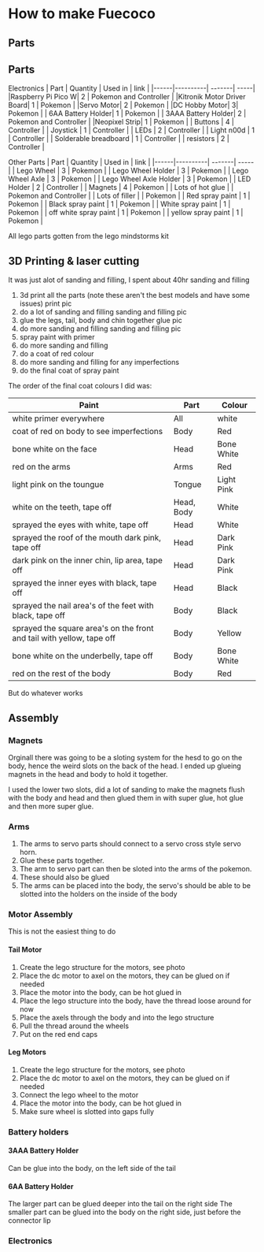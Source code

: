 # How to make Fuecoco
## Parts
## Parts
Electronics
| Part | Quantity | Used in | link |
|------|----------| -------| -----|
|Raspberry Pi Pico W| 2 | Pokemon and Controller |
|Kitronik Motor Driver Board| 1 | Pokemon |
|Servo Motor| 2 | Pokemon |
|DC Hobby Motor| 3| Pokemon |
| 6AA Battery Holder| 1 | Pokemon |
| 3AAA Battery Holder| 2 | Pokemon and Controller |
|Neopixel Strip| 1 | Pokemon |
| Buttons | 4 | Controller |
| Joystick | 1 | Controller |
| LEDs | 2 | Controller |
| Light n00d | 1 | Controller |
| Solderable breadboard | 1 | Controller |
| resistors | 2 | Controller |

Other Parts
| Part | Quantity | Used in | link |
|------|----------| -------| -----|
| Lego Wheel | 3 | Pokemon | 
| Lego Wheel Holder | 3 | Pokemon |
| Lego Wheel Axle | 3 | Pokemon |
| Lego Wheel Axle Holder | 3 | Pokemon |
| LED Holder | 2 | Controller |
| Magnets | 4 | Pokemon |
| Lots of hot glue | | Pokemon and Controller |
| Lots of filler | | Pokemon |
| Red spray paint | 1 | Pokemon |
| Black spray paint | 1 | Pokemon |
| White spray paint | 1 | Pokemon |
| off white spray paint | 1 | Pokemon |
| yellow spray paint | 1 | Pokemon |

All lego parts gotten from the lego mindstorms kit

## 3D Printing & laser cutting
It was just alot of sanding and filling, I spent about 40hr sanding and filling
1. 3d print all the parts (note these aren't the best models and have some issues)
print pic
2. do a lot of sanding and filling
sanding and filling pic
3. glue the legs, tail, body and chin together
glue pic
4. do more sanding and filling
sanding and filling pic
5. spray paint with primer
6. do more sanding and filling
7. do a coat of red colour
8. do more sanding and filling for any imperfections
9. do the final coat of spray paint


The order of the final coat colours I did was:

| Paint | Part| Colour |
|-------|-----| ------|
|white primer everywhere| All | white |
|coat of red on body to see imperfections | Body | Red |
|bone white on the face | Head| Bone White |
|red on the arms | Arms | Red |
|light pink on the toungue | Tongue | Light Pink |
|white on the teeth, tape off| Head, Body  | White |
|sprayed the eyes with white, tape off | Head | White |
|sprayed the roof of the mouth dark pink, tape off | Head | Dark Pink |
|dark pink on the inner chin, lip area, tape off | Head | Dark Pink |
|sprayed the inner eyes with black, tape off | Head | Black |
|sprayed the nail area's of the feet with black, tape off | Body | Black |
|sprayed the square area's on the front and tail with yellow, tape off | Body | Yellow |
|bone white on the underbelly, tape off | Body | Bone White |
|red on the rest of the body| Body | Red |

But do whatever works

## Assembly

### Magnets

Orginall there was going to be a sloting system for the hesd to go on the body, hence the weird slots on the back of the head. I ended up glueing magnets in the head and body to hold it together.

I used the lower two slots, did a lot of sanding to make the magnets flush with the body and head and then glued them in with super glue, hot glue and then more super glue.

### Arms

1. The arms to servo parts should connect to a servo cross style servo horn. 
2. Glue these parts together.
3. The arm to servo part can then be sloted into the arms of the pokemon.
4. These should also be glued
5. The arms can be placed into the body, the servo's should be able to be slotted into the holders on the inside of the body

### Motor Assembly

This is not the easiest thing to do

#### Tail Motor

1. Create the lego structure for the motors, see photo
2. Place the dc motor to axel on the motors, they can be glued on if needed
3. Place the motor into the body, can be hot glued in
4. Place the lego structure into the body, have the thread loose around for now
5. Place the axels through the body and into the lego structure
6. Pull the thread around the wheels
7. Put on the red end caps

#### Leg Motors

1. Create the lego structure for the motors, see photo
2. Place the dc motor to axel on the motors, they can be glued on if needed
3. Connect the lego wheel to the motor
4. Place the motor into the body, can be hot glued in
5. Make sure wheel is slotted into gaps fully

### Battery holders

#### 3AAA Battery Holder

Can be glue into the body, on the left side of the tail

#### 6AA Battery Holder

The larger part can be glued deeper into the tail on the right side
The smaller part can be glued into the body on the right side, just before the connector lip

### Electronics
